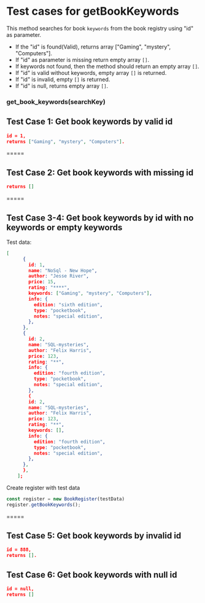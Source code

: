 # Test cases for getBookKeywords

This method searches for book `keywords` from the book registry using "id" as parameter. 

- If the "id" is found(Valid), returns array ["Gaming", "mystery", "Computers"].
- If "id" as parameter is missing return empty array `[]`. 
- If keywords not found, then the method should return an empty array `[]`.
- If "id" is valid without keywords, empty array `[]` is returned.
- If "id" is invalid, empty `[]` is returned.
- If "id" is null, returns empty array `[]`.

### **get_book_keywords(searchKey)**
## Test Case 1: Get book keywords by valid id
```json
id = 1,
returns ["Gaming", "mystery", "Computers"].
```
=====

## Test Case 2: Get book keywords with missing id
```json
returns []
```
=====

## Test Case 3-4: Get book keywords by id with no keywords or empty keywords
Test data:
```json
[
      {
        id: 1,
        name: "NoSql - New Hope",
        author: "Jesse River",
        price: 15,
        rating: "****",
        keywords: ["Gaming", "mystery", "Computers"],
        info: {
          edition: "sixth edition",
          type: "pocketbook",
          notes: "special edition",
        },
      },
      {
        id: 2,
        name: "SQL-mysteries",
        author: "Felix Harris",
        price: 123,
        rating: "**",
        info: {
          edition: "fourth edition",
          type: "pocketbook",
          notes: "special edition",
        },
        {
        id: 2,
        name: "SQL-mysteries",
        author: "Felix Harris",
        price: 123,
        rating: "**",
        keywords: [],
        info: {
          edition: "fourth edition",
          type: "pocketbook",
          notes: "special edition",
        },
      },
      },
    ];
```
Create register with test data
```js
const register = new BookRegister(testData)
register.getBookKeywords();
```
=====

## Test Case 5: Get book keywords by invalid id
```json
id = 888,
returns [].
```

## Test Case 6: Get book keywords with null id
```json
id = null,
returns []
```



